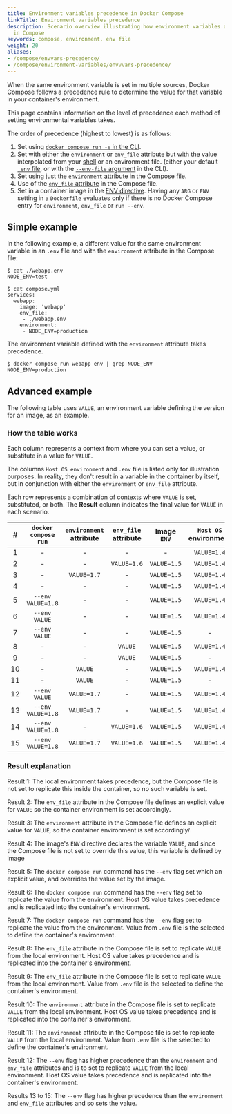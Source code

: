 ```yaml
---
title: Environment variables precedence in Docker Compose
linkTitle: Environment variables precedence
description: Scenario overview illustrating how environment variables are resolved
  in Compose
keywords: compose, environment, env file
weight: 20
aliases:
- /compose/envvars-precedence/
- /compose/environment-variables/envvvars-precedence/
---
```


When the same environment variable is set in multiple sources, Docker Compose follows a precedence rule to determine the value for that variable in your container's environment.

This page contains information on the level of precedence each method of setting environmental variables takes.

The order of precedence (highest to lowest) is as follows:
1. Set using [`docker compose run -e` in the CLI](set-environment-variables.md#set-environment-variables-with-docker-compose-run---env).
2. Set with either the `environment` or `env_file` attribute but with the value interpolated from your [shell](variable-interpolation.md#substitute-from-the-shell) or an environment file. (either your default [`.env` file](variable-interpolation.md#env-file), or with the [`--env-file` argument](variable-interpolation.md#substitute-with---env-file) in the CLI).
3. Set using just the [`environment` attribute](set-environment-variables.md#use-the-environment-attribute) in the Compose file.
4. Use of the [`env_file` attribute](set-environment-variables.md#use-the-env_file-attribute) in the Compose file.
5. Set in a container image in the [ENV directive](/reference/dockerfile.md#env).
   Having any `ARG` or `ENV` setting in a `Dockerfile` evaluates only if there is no Docker Compose entry for `environment`, `env_file` or `run --env`.

## Simple example

In the following example, a different value for the same environment variable in an `.env` file and with the `environment` attribute in the Compose file:

```console
$ cat ./webapp.env
NODE_ENV=test

$ cat compose.yml
services:
  webapp:
    image: 'webapp'
    env_file:
     - ./webapp.env
    environment:
     - NODE_ENV=production
```

The environment variable defined with the `environment` attribute takes precedence.

```console
$ docker compose run webapp env | grep NODE_ENV
NODE_ENV=production
```

## Advanced example 

The following table uses `VALUE`, an environment variable defining the version for an image, as an example.

### How the table works

Each column represents a context from where you can set a value, or substitute in a value for `VALUE`.

The columns `Host OS environment` and `.env` file is listed only for illustration purposes. In reality, they don't result in a variable in the container by itself, but in conjunction with either the `environment` or `env_file` attribute.

Each row represents a combination of contexts where `VALUE` is set, substituted, or both. The **Result** column indicates the final value for `VALUE` in each scenario.

|  # |  `docker compose run`  |  `environment` attribute  |  `env_file` attribute  |  Image `ENV` |  `Host OS` environment  |  `.env` file      | |  Result  |
|:--:|:----------------:|:-------------------------------:|:----------------------:|:------------:|:-----------------------:|:-----------------:|:---:|:----------:|
|  1 |   -              |   -                             |   -                    |   -          |  `VALUE=1.4`            |  `VALUE=1.3`      || -               |
|  2 |   -              |   -                             |  `VALUE=1.6`           |  `VALUE=1.5` |  `VALUE=1.4`            |   -               ||**`VALUE=1.6`**  |
|  3 |   -              |  `VALUE=1.7`                    |   -                    |  `VALUE=1.5` |  `VALUE=1.4`            |   -               ||**`VALUE=1.7`**  |
|  4 |   -              |   -                             |   -                    |  `VALUE=1.5` |  `VALUE=1.4`            |  `VALUE=1.3`      ||**`VALUE=1.5`**  |
|  5 |`--env VALUE=1.8` |   -                             |   -                    |  `VALUE=1.5` |  `VALUE=1.4`            |  `VALUE=1.3`      ||**`VALUE=1.8`**  |
|  6 |`--env VALUE`     |   -                             |   -                    |  `VALUE=1.5` |  `VALUE=1.4`            |  `VALUE=1.3`      ||**`VALUE=1.4`**  |
|  7 |`--env VALUE`     |   -                             |   -                    |  `VALUE=1.5` |   -                     |  `VALUE=1.3`      ||**`VALUE=1.3`**  |
|  8 |   -              |   -                             |   `VALUE`              |  `VALUE=1.5` |  `VALUE=1.4`            |  `VALUE=1.3`      ||**`VALUE=1.4`**  |
|  9 |   -              |   -                             |   `VALUE`              |  `VALUE=1.5` |   -                     |  `VALUE=1.3`      ||**`VALUE=1.3`**  |
| 10 |   -              |  `VALUE`                        |   -                    |  `VALUE=1.5` |  `VALUE=1.4`            |  `VALUE=1.3`      ||**`VALUE=1.4`**  |
| 11 |   -              |  `VALUE`                        |   -                    |  `VALUE=1.5` |  -                      |  `VALUE=1.3`      ||**`VALUE=1.3`**  |
| 12 |`--env VALUE`     |  `VALUE=1.7`                    |   -                    |  `VALUE=1.5` |  `VALUE=1.4`            |  `VALUE=1.3`      ||**`VALUE=1.4`**  |
| 13 |`--env VALUE=1.8` |  `VALUE=1.7`                    |   -                    |  `VALUE=1.5` |  `VALUE=1.4`            |  `VALUE=1.3`      ||**`VALUE=1.8`**  |
| 14 |`--env VALUE=1.8` |   -                             |  `VALUE=1.6`           |  `VALUE=1.5` |  `VALUE=1.4`            |  `VALUE=1.3`      ||**`VALUE=1.8`**  |
| 15 |`--env VALUE=1.8` |  `VALUE=1.7`                    |  `VALUE=1.6`           |  `VALUE=1.5` |  `VALUE=1.4`            |  `VALUE=1.3`      ||**`VALUE=1.8`**  |

### Result explanation

Result 1: The local environment takes precedence, but the Compose file is not set to replicate this inside the container, so no such variable is set.

Result 2: The `env_file` attribute in the Compose file defines an explicit value for `VALUE` so the container environment is set accordingly.

Result 3: The `environment` attribute in the Compose file defines an explicit value for `VALUE`, so the container environment is set accordingly/

Result 4: The image's `ENV` directive declares the variable `VALUE`, and since the Compose file is not set to override this value, this variable is defined by image

Result 5: The `docker compose run` command has the `--env` flag set which an explicit value, and overrides the value set by the image. 

Result 6: The `docker compose run` command has the `--env` flag set to replicate the value from the environment. Host OS value takes precedence and is replicated into the container's environment.

Result 7: The `docker compose run` command has the `--env` flag set to replicate the value from the environment. Value from `.env` file is the selected to define the container's environment.

Result 8: The `env_file` attribute in the Compose file is set to replicate `VALUE` from the local environment. Host OS value takes precedence and is replicated into the container's environment.

Result 9: The `env_file` attribute in the Compose file is set to replicate `VALUE` from the local environment. Value from `.env` file is the selected to define the container's environment.

Result 10: The `environment` attribute in the Compose file is set to replicate `VALUE` from the local environment. Host OS value takes precedence and is replicated into the container's environment.

Result 11: The `environment` attribute in the Compose file is set to replicate `VALUE` from the local environment. Value from `.env` file is the selected to define the container's environment.

Result 12: The `--env` flag has higher precedence than the `environment` and `env_file` attributes and is to set to replicate `VALUE` from the local environment. Host OS value takes precedence and is replicated into the container's environment.

Results 13 to 15: The `--env` flag has higher precedence than the `environment` and `env_file` attributes and so sets the value. 
